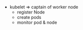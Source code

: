 * kubelet => captain of worker node
    * register Node
    * create pods
    * monitor pod & node


